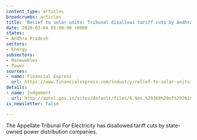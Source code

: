 ```yaml
---
content_type: articles
breadcrumbs: articles
title: 'Relief to solar units: Tribunal disallows tariff cuts by Andhra Pradesh discoms'
date: 2020-03-04 05:00:00 +0000
states:
- Andhra Pradesh
sectors:
- Energy
subsectors:
- Renewables
- Power
sources:
- name: Financial Express
  url: https://www.financialexpress.com/industry/relief-to-solar-units-tribunal-disallows-tariff-cuts-by-andhra-pradesh-discoms/1884554/
details:
- name: Judgement
  url: http://aptel.gov.in/sites/default/files/A.Nos.%20368%20of%202019,369%20of%202019,%20370%20of%202019,%20371%20of%202019,%20372%20of%202019%20and%20373%20of%202019_27.02.20.pdf
is_newsletter: false

---
```

The Appellate Tribunal For Electricity has disallowed tariff cuts by state-owned power distribution companies.
